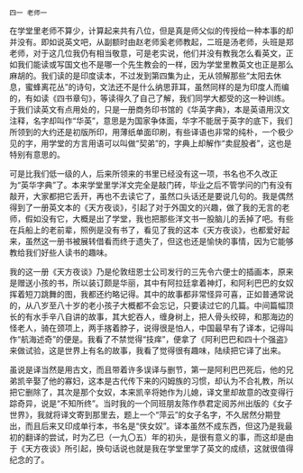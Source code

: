     四一 老师一 

   在学堂里老师不算少，计算起来共有八位，但是真是师父似的传授给一种本事的却并没有。即如说英文吧，从副额时由赵老师奚老师教起，二班是汤老师，头班是郑老师，对于这几位我仍有相当敬意，可是老实说，他们并没有教我怎么看英文，正如我们能读或写国文也不是哪一个先生教会的一样，因为学堂里教英文也正是那么麻胡的。我们读的是印度读本，不过发到第四集为止，无从领解那些“太阳去休息，蜜蜂离花丛”的诗句，文法还不是什么纳思菲耳，虽然同样的是为印度人而编的，有如读《四书章句》，等读得久了自己了解，我们同学大都受的这一种训练。于我们读英文有点用处的，只是一册商务印书馆的《华英字典》，本是英语用汉文注释，名字却叫作“华英”，意思是为国家争体面，华字不能居于英字的底下，我们所领到的大约还是初版所印，用薄纸单面印刷，有些译语也非常的纯朴，一个极少见的字，用学堂的方言用语可以叫做“契弟”的，字典上却解作“卖屁股者”，这也是特别有意思的。

   可是比我们低一级的人，后来所领来的书里已经没有这一项，书名也不久改正为“英华字典”了。本来学堂里学洋文完全是敲门砖，毕业之后不管学问的门有没有敲开，大家都把它丢开，再也不去读它了，虽然口头话还是要说几句的。我是偶然得到了一册英文本的《天方夜谈》，引起了对于外国文的兴趣，做了我的无言的老师，假如没有它，大概是出了学堂，我也把那些洋文书一股脑儿的丢掉了吧。有些在兵船上的老前辈，照例是没有书了，看见了我的这本《天方夜谈》，也都爱好起来，虽然这一册书被展转借看而终于遗失了，但这也还是愉快的事情，因为它能够教给我们好些人读书的趣味。

   我的这一册《天方夜谈》乃是伦敦纽恩士公司发行的三先令六便士的插画本，原来是赠送小孩的书，所以装订颇是华丽，其中有阿拉廷拿着神灯，和阿利巴巴的女奴挥着短刀跳舞的图，我都还约略记得。其中的故事都非常怪异可喜，正如普通常说的，从八岁至八十岁的老小孩子大概都不会忘记，只要读过它的几篇。中间篇幅顶长的有水手辛八自讲的故事，其大蛇吞人，缠身树上，把人骨头绞碎，和那海边的怪老人，骑在颈项上，两手揢着脖子，说得很是怕人，中国最早有了译本，记得叫作“航海述奇”的便是。我看了不禁觉得“技痒”，便拿了《阿利巴巴和四十个强盗》来做试验，这是世界上有名的故事，我看了觉得很有趣味，陆续把它译了出来。

   虽说是译当然是用古文，而且带着许多误译与删节，第一是阿利巴巴死后，他的兄弟凯辛娶了他的寡妇，这本是古代传下来的闪姆族的习惯，却认为不合礼教，所以把它删除了，其次是那个女奴，本来凯辛将她作为儿媳，译文里却故意的改变得行踪奇异，说是“不知所终”。当时我的一个同班朋友陈作恭君定阅苏州出版的《女子世界》，我就将译文寄到那里去，题上一个“萍云”的女子名字，不久居然分期登出，而且后来又印成单行本，书名是“侠女奴”。译本虽然不成东西，但这乃是我最初的翻译的尝试，时为乙巳（一九〇五）年的初头，是很有意义的事，而这却是由于《天方夜谈》所引起，换句话说也就是我在学堂里学了英文的成绩，这就很值得纪念的了。

